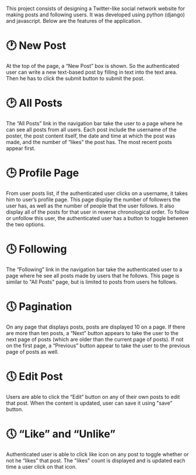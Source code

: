 This project consists of designing a Twitter-like social network website for making posts and following users. It was developed using python (django) and javascript. Below are the features of the application.    
# 🕐 New Post  
At the top of the page, a “New Post” box is shown. So the authenticated user can write a new text-based post by filling in text into the text area. Then he has to click the submit button to submit the post.  
# 🕑 All Posts 
The “All Posts” link in the navigation bar take the user to a page where he can see all posts from all users. Each post include the username of the poster, the post content itself, the date and time at which the post was made, and the number of “likes” the post has. The most recent posts appear first.
# 🕒 Profile Page 
From user posts list, if the authenticated user clicks on a username, it takes him to user’s profile page. This page display the number of followers the user has, as well as the number of people that the user follows. It also display all of the posts for that user in reverse chronological order. To follow or unfollow this user, the authenticated user has a button to toggle between the two options.   
# 🕓 Following 
The “Following” link in the navigation bar take the authenticated user to a page where he see all posts made by users that he follows. This page is similar to "All Posts" page, but is limited to posts from users he follows.  
# 🕔 Pagination  
On any page that displays posts, posts are displayed 10 on a page. If there are more than ten posts, a “Next” button appears to take the user to the next page of posts (which are older than the current page of posts). If not on the first page, a “Previous” button appear to take the user to the previous page of posts as well.
# 🕔 Edit Post
Users are able to click the “Edit” button on any of their own posts to edit that post. When the content is updated, user can save it using "save" button. 
# 🕔 “Like” and “Unlike”  
Authenticated user is able to click like icon on any post to toggle whether or not he “likes” that post. The "likes" count is displayed and is updated each time a user click on that icon.
